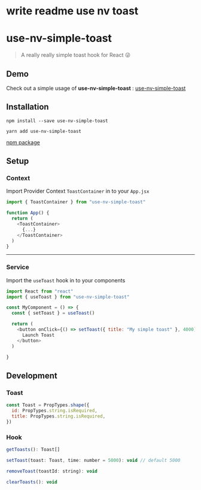 # write readme use nv toast

# use-nv-simple-toast

> A really really simple toast hook for React 😜

## Demo

Check out a simple usage of **use-nv-simple-toast** : [use-nv-simple-toast](https://nvigneux.github.io/use-nv-simple-toast/)

## Installation

```
npm install --save use-nv-simple-toast

yarn add use-nv-simple-toast
```

[npm package](https://www.npmjs.com/package/use-nv-simple-toast)

## Setup

### Context

Import Provider Context `ToastContainer` in to your `App.jsx`

```javascript
import { ToastContainer } from "use-nv-simple-toast"

function App() {
  return (
    <ToastContainer>
      {...}
    </ToastContainer>
  )
}
```

---

### Service

Import the `useToast` hook in to your components

```javascript
import React from "react"
import { useToast } from "use-nv-simple-toast"

const MyComponent = () => {
  const { setToast } = useToast()

  return (
    <button onClick={() => setToast({ title: "My simple toast" }, 4000)}>
      Launch Toast
    </button>
  )

}
```

## Development

### Toast

```javascript
const Toast = PropTypes.shape({
  id: PropTypes.string.isRequired,
  title: PropTypes.string.isRequired,
})
```

### Hook

```javascript
getToasts(): Toast[]

setToast(toast: Toast, time: number = 5000): void // default 5000

removeToast(toastId: string): void

clearToasts(): void
```
